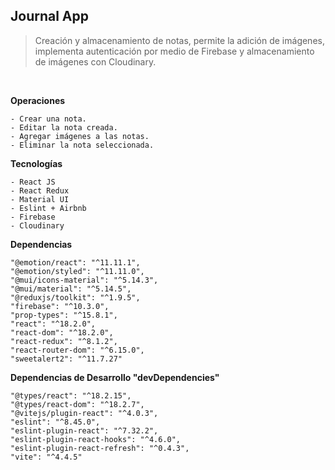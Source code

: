 ## Journal App

> Creación y almacenamiento de notas, permite la adición de imágenes, implementa autenticación por medio de Firebase y almacenamiento de imágenes con Cloudinary.

<br>

**Operaciones**

```
- Crear una nota.
- Editar la nota creada.
- Agregar imágenes a las notas.
- Eliminar la nota seleccionada.
```

**Tecnologías**

```
- React JS
- React Redux
- Material UI
- Eslint + Airbnb
- Firebase
- Cloudinary
```

**Dependencias**

```
"@emotion/react": "^11.11.1",
"@emotion/styled": "^11.11.0",
"@mui/icons-material": "^5.14.3",
"@mui/material": "^5.14.5",
"@reduxjs/toolkit": "^1.9.5",
"firebase": "^10.3.0",
"prop-types": "^15.8.1",
"react": "^18.2.0",
"react-dom": "^18.2.0",
"react-redux": "^8.1.2",
"react-router-dom": "^6.15.0",
"sweetalert2": "^11.7.27"
```

**Dependencias de Desarrollo "devDependencies"**

```
"@types/react": "^18.2.15",
"@types/react-dom": "^18.2.7",
"@vitejs/plugin-react": "^4.0.3",
"eslint": "^8.45.0",
"eslint-plugin-react": "^7.32.2",
"eslint-plugin-react-hooks": "^4.6.0",
"eslint-plugin-react-refresh": "^0.4.3",
"vite": "^4.4.5"
```
